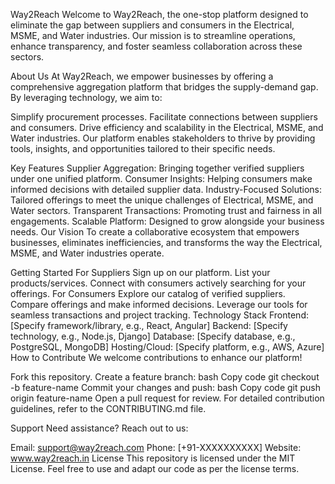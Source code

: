 Way2Reach
Welcome to Way2Reach, the one-stop platform designed to eliminate the gap between suppliers and consumers in the Electrical, MSME, and Water industries. Our mission is to streamline operations, enhance transparency, and foster seamless collaboration across these sectors.

About Us
At Way2Reach, we empower businesses by offering a comprehensive aggregation platform that bridges the supply-demand gap. By leveraging technology, we aim to:

Simplify procurement processes.
Facilitate connections between suppliers and consumers.
Drive efficiency and scalability in the Electrical, MSME, and Water industries.
Our platform enables stakeholders to thrive by providing tools, insights, and opportunities tailored to their specific needs.

Key Features
Supplier Aggregation: Bringing together verified suppliers under one unified platform.
Consumer Insights: Helping consumers make informed decisions with detailed supplier data.
Industry-Focused Solutions: Tailored offerings to meet the unique challenges of Electrical, MSME, and Water sectors.
Transparent Transactions: Promoting trust and fairness in all engagements.
Scalable Platform: Designed to grow alongside your business needs.
Our Vision
To create a collaborative ecosystem that empowers businesses, eliminates inefficiencies, and transforms the way the Electrical, MSME, and Water industries operate.

Getting Started
For Suppliers
Sign up on our platform.
List your products/services.
Connect with consumers actively searching for your offerings.
For Consumers
Explore our catalog of verified suppliers.
Compare offerings and make informed decisions.
Leverage our tools for seamless transactions and project tracking.
Technology Stack
Frontend: [Specify framework/library, e.g., React, Angular]
Backend: [Specify technology, e.g., Node.js, Django]
Database: [Specify database, e.g., PostgreSQL, MongoDB]
Hosting/Cloud: [Specify platform, e.g., AWS, Azure]
How to Contribute
We welcome contributions to enhance our platform!

Fork this repository.
Create a feature branch:
bash
Copy code
git checkout -b feature-name
Commit your changes and push:
bash
Copy code
git push origin feature-name
Open a pull request for review.
For detailed contribution guidelines, refer to the CONTRIBUTING.md file.

Support
Need assistance? Reach out to us:

Email: support@way2reach.com
Phone: [+91-XXXXXXXXXX]
Website: www.way2reach.in
License
This repository is licensed under the MIT License. Feel free to use and adapt our code as per the license terms.
